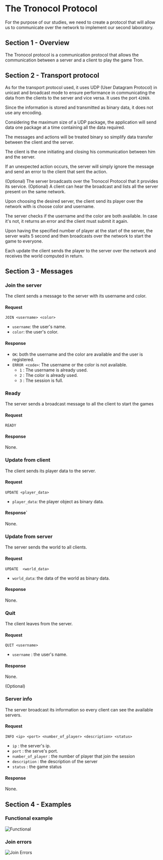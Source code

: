 # The Tronocol Protocol

For the purpose of our studies, we need to create a protocol that will allow us to communicate over the network to implement our second laboratory.

## Section 1 - Overview

The Tronocol protocol is a communication protocol that allows the communication between a server and a client
to play the game Tron.

## Section 2 - Transport protocol

As for the transport protocol used, it uses UDP (User Datagram Protocol) in unicast and broadcast mode 
to ensure performance in communicating the data from the clients to the server and vice versa. 
It uses the port `42069`.

Since the information is stored and transmitted as binary data, it does not use any encoding.

Considering the maximum size of a UDP package, the application will send data one package at a time containing
all the data required. 

The messages and actions will be treated binary so simplify data transfer between the client and the server.

The client is the one initiating and closing his communication between him and the server. 

If an unexpected action occurs, the server will simply ignore the message and send an error to
the client that sent the action.

(Optional) The server broadcasts over the Tronocol Protocol that it provides its service.
(Optional) A client can hear the broadcast and lists all the server present on the same network.

Upon choosing the desired server, the client send its player over the network with is choose color and username.

The server checks if the username and the color are both available. In case it's not, it returns an error and 
the client must submit it again.

Upon having the specified number of player at the start of the server, the server waits 5 second and then broadcasts
over the network to start the game to everyone.

Each update the client sends the player to the server over the network and receives the world computed in return.
    
## Section 3 - Messages

### Join the server

The client sends a message to the server with its username and color.

#### Request

```Tronocol
JOIN <username> <color>
```
- `username`: the user's name.
- `color`: the user's color.

#### Response

- `OK`: both the username and the color are available and the user is registered.
- `ERROR <code>`: The username or the color is not available.
    - `1` : The username is already used.
    - `2` : The color is already used.
    - `3` : The session is full.
      
### Ready

The server sends a broadcast message to all the client to start the games

#### Request

```Tronocol
READY
```

#### Response
None.

### Update from client

The client sends its player data to the server.

#### Request

```Tronocol
UPDATE <player_data>
```

- `player_data`: the player object as binary data.

#### Response`

None.

### Update from server

The server sends the world to all clients.

#### Request

```Tronocol
UPDATE  <world_data>
```

- `world_data`: the data of the world as binary data.

#### Response

None.

### Quit

The client leaves from the server.

#### Request

```Tronocol
QUIT <username>
```
- `username` : the user's name.

#### Response

None.

(Optional)

### Server info

The server broadcast its information so every client can see the available servers.

#### Request

```Tronocol
INFO <ip> <port> <number_of_player> <description> <status>
```

- `ip` : the server's ip.
- `port` : the serve's port.
- `number_of_player` : the number of player that join the session
- `description` : the description of the server
- `status` : the game status

#### Response

None.

## Section 4 - Examples

### Functional example

![Functional](images/Fonctional.png)

### Join errors
![Join Errors](images/Join_With_Error.png)
